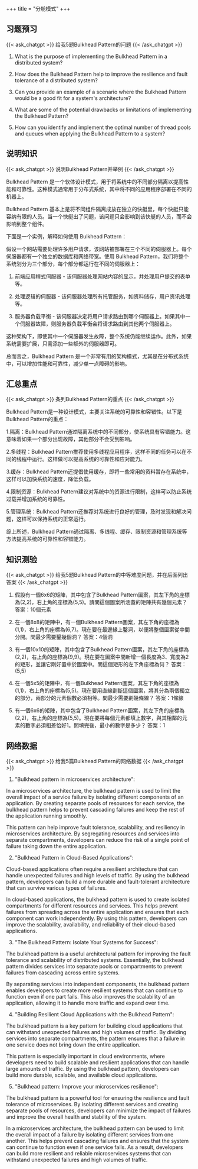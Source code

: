 +++
title = "分舱模式"
+++
## 习题预习
{{< ask_chatgpt >}}
给我5题Bulkhead Pattern的问题
{{< /ask_chatgpt >}}



1. What is the purpose of implementing the Bulkhead Pattern in a distributed system?

2. How does the Bulkhead Pattern help to improve the resilience and fault tolerance of a distributed system?

3. Can you provide an example of a scenario where the Bulkhead Pattern would be a good fit for a system's architecture?

4. What are some of the potential drawbacks or limitations of implementing the Bulkhead Pattern?

5. How can you identify and implement the optimal number of thread pools and queues when applying the Bulkhead Pattern to a system?   

## 说明知识
{{< ask_chatgpt >}}
说明Bulkhead Pattern并举例
{{< /ask_chatgpt >}}



Bulkhead Pattern 是一个软体设计模式，用于将系统中的不同部分隔离以提高性能和可靠性。这种模式通常用于分布式系统，其中将不同的应用程序部署在不同的机器上。

Bulkhead Pattern 基本上是将不同组件隔离成放在独立的快艇里，每个快艇只能容纳有限的人员。当一个快艇出了问题，该问题只会影响到该快艇的人员，而不会影响到整个组件。

下面是一个实例，解释如何使用 Bulkhead Pattern：

假设一个网站需要处理许多用户请求，该网站被部署在三个不同的伺服器上。每个伺服器都有一个独立的数据库和网络带宽。使用 Bulkhead Pattern，我们将整个系统划分为三个部分，每个部分都运行在不同的伺服器上：

1. 前端应用程式伺服器 - 该伺服器处理网站内容的显示，并处理用户提交的表单等。

2. 处理逻辑的伺服器 - 该伺服器处理所有托管服务，如资料储存，用户资讯处理等。

3. 服务器负载平衡 - 该伺服器决定将用户请求路由到哪个伺服器上。如果其中一个伺服器故障，则服务器负载平衡会将请求路由到其他两个伺服器上。

这种架构下，即使其中一个伺服器发生故障，整个系统仍能继续运作。此外，如果系统需要扩展，只需添加一些额外的伺服器即可。

总而言之，Bulkhead Pattern 是一个非常有用的架构模式，尤其是在分布式系统中，可以增加性能和可靠性，减少单一点障碍的影响。   

## 汇总重点
{{< ask_chatgpt >}}
条列Bulkhead Pattern的重点
{{< /ask_chatgpt >}}



Bulkhead Pattern是一种设计模式，主要关注系统的可靠性和容错性。以下是Bulkhead Pattern的重点：

1.隔离：Bulkhead Pattern通过隔离系统中的不同部分，使系统具有容错能力。这意味着如果一个部分出现故障，其他部分不会受到影响。

2.多线程：Bulkhead Pattern推荐使用多线程应用程序，这样不同的任务可以在不同的线程中运行。这样做可以提高系统的可靠性和应对能力。

3.缓存：Bulkhead Pattern还提倡使用缓存，即将一些常用的资料暂存在系统中，这样可以加快系统的速度，降低负载。

4.限制资源：Bulkhead Pattern建议对系统中的资源进行限制，这样可以防止系统过载并增加系统的可靠性。

5.管理系统：Bulkhead Pattern还推荐对系统进行良好的管理，及时发现和解决问题，这样可以保持系统的正常运行。

综上所述，Bulkhead Pattern通过隔离、多线程、缓存、限制资源和管理系统等方法提高系统的可靠性和容错能力。   

## 知识测验
{{< ask_chatgpt >}}
给我5题Bulkhead Pattern的中等难度问题，并在后面列出答案
{{< /ask_chatgpt >}}



1. 假設有一個6x6的矩陣，其中包含了Bulkhead Pattern圖案，其左下角的座標為(2,2)，右上角的座標為(5,5)。請問這個圖案所涵蓋的矩陣共有幾個元素？
答案：10個元素

2. 在一個8x8的矩陣中，有一個Bulkhead Pattern圖案，其左下角的座標為(1,1)，右上角的座標為(6,7)。現在要在最邊緣上鑿洞，以便將整個圖案從中間分開。問最少需要鑿幾個洞？
答案：4個洞

3. 有一個10x10的矩陣，其中包含了Bulkhead Pattern圖案，其左下角的座標為(2,2)，右上角的座標為(9,9)。現在要在圖案中間新增一個長度為3、寬度為2的矩形，並讓它剛好置中於圖案中。問這個矩形的左下角座標為何？
答案：(5,5)

4. 在一個5x5的矩陣中，有一個Bulkhead Pattern圖案，其左下角的座標為(1,1)，右上角的座標為(5,5)。現在要用直線劃斷這個圖案，將其分為兩個獨立的部分，兩部分的元素個數必須相等。問最少需要劃幾條線？
答案：1條線

5. 有一個6x6的矩陣，其中包含了Bulkhead Pattern圖案，其左下角的座標為(2,2)，右上角的座標為(5,5)。現在要將每個元素都填上數字，與其相鄰的元素的數字必須相差恰好1。問填完後，最小的數字是多少？
答案：1   

## 网络数据
{{< ask_chatgpt >}}
给我5篇Bulkhead Pattern的网络数据
{{< /ask_chatgpt >}}



1. "Bulkhead pattern in microservices architecture": 

In a microservices architecture, the bulkhead pattern is used to limit the overall impact of a service failure by isolating different components of an application. By creating separate pools of resources for each service, the bulkhead pattern helps to prevent cascading failures and keep the rest of the application running smoothly.

This pattern can help improve fault tolerance, scalability, and resiliency in microservices architecture. By segregating resources and services into separate compartments, developers can reduce the risk of a single point of failure taking down the entire application. 

2. "Bulkhead Pattern in Cloud-Based Applications":

Cloud-based applications often require a resilient architecture that can handle unexpected failures and high levels of traffic. By using the bulkhead pattern, developers can build a more durable and fault-tolerant architecture that can survive various types of failures.

In cloud-based applications, the bulkhead pattern is used to create isolated compartments for different resources and services. This helps prevent failures from spreading across the entire application and ensures that each component can work independently. By using this pattern, developers can improve the scalability, availability, and reliability of their cloud-based applications.

3. "The Bulkhead Pattern: Isolate Your Systems for Success":

The bulkhead pattern is a useful architectural pattern for improving the fault tolerance and scalability of distributed systems. Essentially, the bulkhead pattern divides services into separate pools or compartments to prevent failures from cascading across entire systems.

By separating services into independent components, the bulkhead pattern enables developers to create more resilient systems that can continue to function even if one part fails. This also improves the scalability of an application, allowing it to handle more traffic and expand over time.

4. "Building Resilient Cloud Applications with the Bulkhead Pattern":

The bulkhead pattern is a key pattern for building cloud applications that can withstand unexpected failures and high volumes of traffic. By dividing services into separate compartments, the pattern ensures that a failure in one service does not bring down the entire application.

This pattern is especially important in cloud environments, where developers need to build scalable and resilient applications that can handle large amounts of traffic. By using the bulkhead pattern, developers can build more durable, scalable, and available cloud applications.

5. "Bulkhead pattern: Improve your microservices resilience":

The bulkhead pattern is a powerful tool for ensuring the resilience and fault tolerance of microservices. By isolating different services and creating separate pools of resources, developers can minimize the impact of failures and improve the overall health and stability of the system.

In a microservices architecture, the bulkhead pattern can be used to limit the overall impact of a failure by isolating different services from one another. This helps prevent cascading failures and ensures that the system can continue to function even if one service fails. As a result, developers can build more resilient and reliable microservices systems that can withstand unexpected failures and high volumes of traffic.   

